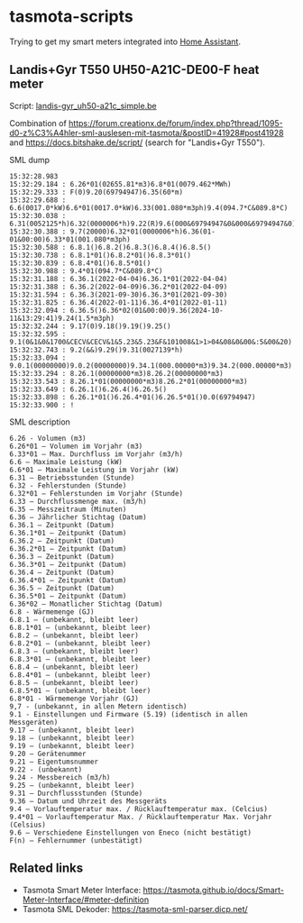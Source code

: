 # tasmota-scripts

Trying to get my smart meters integrated into [Home Assistant](https://www.home-assistant.io/).

## Landis+Gyr T550 UH50-A21C-DE00-F heat meter

Script: [landis-gyr_uh50-a21c_simple.be](landis-gyr_uh50-a21c_simple.be)

Combination of https://forum.creationx.de/forum/index.php?thread/1095-d0-z%C3%A4hler-sml-auslesen-mit-tasmota/&postID=41928#post41928 and https://docs.bitshake.de/script/ (search for "Landis+Gyr T550").

SML dump
```
15:32:28.983
15:32:29.184 : 6.26*01(02655.81*m3)6.8*01(0079.462*MWh)
15:32:29.333 : F(0)9.20(69794947)6.35(60*m)
15:32:29.688 : 6.6(0017.0*kW)6.6*01(0017.0*kW)6.33(001.080*m3ph)9.4(094.7*C&089.8*C)
15:32:30.038 : 6.31(0052125*h)6.32(0000006*h)9.22(R)9.6(000&69794947&0&000&69794947&0)
15:32:30.388 : 9.7(20000)6.32*01(0000006*h)6.36(01-01&00:00)6.33*01(001.080*m3ph)
15:32:30.588 : 6.8.1()6.8.2()6.8.3()6.8.4()6.8.5()
15:32:30.738 : 6.8.1*01()6.8.2*01()6.8.3*01()
15:32:30.839 : 6.8.4*01()6.8.5*01()
15:32:30.988 : 9.4*01(094.7*C&089.8*C)
15:32:31.188 : 6.36.1(2022-04-04)6.36.1*01(2022-04-04)
15:32:31.388 : 6.36.2(2022-04-09)6.36.2*01(2022-04-09)
15:32:31.594 : 6.36.3(2021-09-30)6.36.3*01(2021-09-30)
15:32:31.825 : 6.36.4(2022-01-11)6.36.4*01(2022-01-11)
15:32:32.094 : 6.36.5()6.36*02(01&00:00)9.36(2024-10-11&13:29:41)9.24(1.5*m3ph)
15:32:32.244 : 9.17(0)9.18()9.19()9.25()
15:32:32.595 : 9.1(0&1&0&1700&CECV&CECV&1&5.23&5.23&F&101008&1>1>04&08&0&00&:5&00&20)
15:32:32.743 : 9.2(&&)9.29()9.31(0027139*h)
15:32:33.094 : 9.0.1(00000000)9.0.2(00000000)9.34.1(000.00000*m3)9.34.2(000.00000*m3)
15:32:33.294 : 8.26.1(00000000*m3)8.26.2(00000000*m3)
15:32:33.543 : 8.26.1*01(00000000*m3)8.26.2*01(00000000*m3)
15:32:33.649 : 6.26.1()6.26.4()6.26.5()
15:32:33.898 : 6.26.1*01()6.26.4*01()6.26.5*01()0.0(69794947)
15:32:33.900 : !
```

SML description
```
6.26 - Volumen (m3)
6.26*01 – Volumen im Vorjahr (m3)
6.33*01 – Max. Durchfluss im Vorjahr (m3/h)
6.6 – Maximale Leistung (kW)
6.6*01 – Maximale Leistung im Vorjahr (kW)
6.31 – Betriebsstunden (Stunde)
6.32 - Fehlerstunden (Stunde)
6.32*01 – Fehlerstunden im Vorjahr (Stunde)
6.33 – Durchflussmenge max. (m3/h)
6.35 – Messzeitraum (Minuten)
6.36 – Jährlicher Stichtag (Datum)
6.36.1 – Zeitpunkt (Datum)
6.36.1*01 – Zeitpunkt (Datum)
6.36.2 – Zeitpunkt (Datum)
6.36.2*01 – Zeitpunkt (Datum)
6.36.3 – Zeitpunkt (Datum)
6.36.3*01 – Zeitpunkt (Datum)
6.36.4 – Zeitpunkt (Datum)
6.36.4*01 – Zeitpunkt (Datum)
6.36.5 – Zeitpunkt (Datum)
6.36.5*01 – Zeitpunkt (Datum)
6.36*02 – Monatlicher Stichtag (Datum)
6.8 - Wärmemenge (GJ)
6.8.1 – (unbekannt, bleibt leer)
6.8.1*01 – (unbekannt, bleibt leer)
6.8.2 – (unbekannt, bleibt leer)
6.8.2*01 – (unbekannt, bleibt leer)
6.8.3 – (unbekannt, bleibt leer)
6.8.3*01 – (unbekannt, bleibt leer)
6.8.4 – (unbekannt, bleibt leer)
6.8.4*01 – (unbekannt, bleibt leer)
6.8.5 – (unbekannt, bleibt leer)
6.8.5*01 – (unbekannt, bleibt leer)
6.8*01 - Wärmemenge Vorjahr (GJ)
9,7 - (unbekannt, in allen Metern identisch)
9.1 - Einstellungen und Firmware (5.19) (identisch in allen Messgeräten)
9.17 – (unbekannt, bleibt leer)
9.18 – (unbekannt, bleibt leer)
9.19 – (unbekannt, bleibt leer)
9.20 – Gerätenummer
9.21 – Eigentumsnummer
9.22 - (unbekannt)
9.24 - Messbereich (m3/h)
9.25 – (unbekannt, bleibt leer)
9.31 – Durchflussstunden (Stunde)
9.36 – Datum und Uhrzeit des Messgeräts
9.4 – Vorlauftemperatur max. / Rücklauftemperatur max. (Celcius)
9.4*01 – Vorlauftemperatur Max. / Rücklauftemperatur Max. Vorjahr (Celsius)
9.6 – Verschiedene Einstellungen von Eneco (nicht bestätigt)
F(n) – Fehlernummer (unbestätigt)
```

## Related links

* Tasmota Smart Meter Interface: https://tasmota.github.io/docs/Smart-Meter-Interface/#meter-definition
* Tasmota SML Dekoder: https://tasmota-sml-parser.dicp.net/

